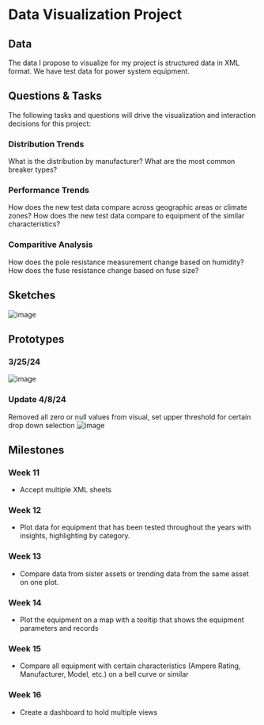 # Data Visualization Project

## Data

The data I propose to visualize for my project is structured data in XML format. We have test data for power system equipment.


## Questions & Tasks

The following tasks and questions will drive the visualization and interaction decisions for this project:

  ### Distribution Trends
  What is the distribution by manufacturer?
  What are the most common breaker types?
  
  ### Performance Trends
  
  How does the new test data compare across geographic areas or climate zones?
  How does the new test data compare to equipment of the similar characteristics?

  ### Comparitive Analysis
  How does the pole resistance measurement change based on humidity?
  How does the fuse resistance change based on fuse size?

## Sketches
![image](https://github.com/Sanspareil-III/dataviz-project-template-proposal/assets/124217150/8c947169-bac6-48fb-85a9-4c7a535ab3e7)

## Prototypes
  ### 3/25/24
  ![image](https://github.com/Sanspareil-III/dataviz-project-template-proposal/assets/124217150/f2183f3d-0863-404b-b943-25d35012aedb)
  
  ### Update 4/8/24
  Removed all zero or null values from visual, set upper threshold for certain drop down selection
  ![image](https://github.com/Sanspareil-III/dataviz-project-template-proposal/assets/124217150/c4523f9e-f61c-46b6-8d49-134f61659314)


## Milestones

### Week 11 ###
* Accept multiple XML sheets
### Week 12 ###
* Plot data for equipment that has been tested throughout the years with insights, highlighting by category.
### Week 13 ###
* Compare data from sister assets or trending data from the same asset on one plot.
### Week 14 ###
* Plot the equipment on a map with a tooltip that shows the equipment parameters and records
### Week 15 ###
* Compare all equipment with certain characteristics (Ampere Rating, Manufacturer, Model, etc.) on a bell curve or similar
### Week 16 ###
* Create a dashboard to hold multiple views


